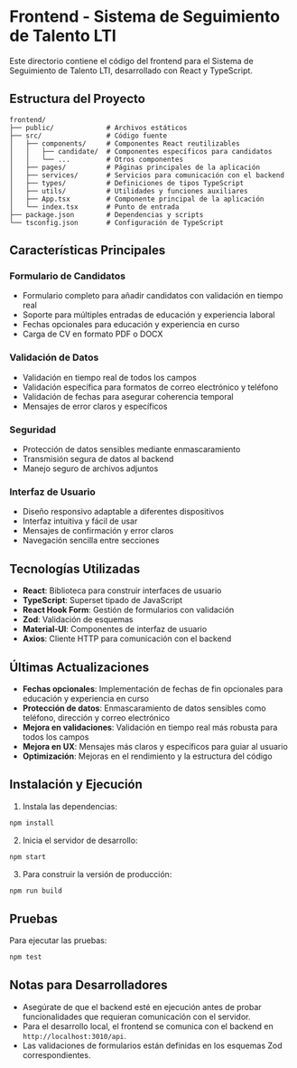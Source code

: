 # Frontend - Sistema de Seguimiento de Talento LTI

Este directorio contiene el código del frontend para el Sistema de Seguimiento de Talento LTI, desarrollado con React y TypeScript.

## Estructura del Proyecto

```
frontend/
├── public/             # Archivos estáticos
├── src/                # Código fuente
│   ├── components/     # Componentes React reutilizables
│   │   ├── candidate/  # Componentes específicos para candidatos
│   │   └── ...         # Otros componentes
│   ├── pages/          # Páginas principales de la aplicación
│   ├── services/       # Servicios para comunicación con el backend
│   ├── types/          # Definiciones de tipos TypeScript
│   ├── utils/          # Utilidades y funciones auxiliares
│   ├── App.tsx         # Componente principal de la aplicación
│   └── index.tsx       # Punto de entrada
├── package.json        # Dependencias y scripts
└── tsconfig.json       # Configuración de TypeScript
```

## Características Principales

### Formulario de Candidatos
- Formulario completo para añadir candidatos con validación en tiempo real
- Soporte para múltiples entradas de educación y experiencia laboral
- Fechas opcionales para educación y experiencia en curso
- Carga de CV en formato PDF o DOCX

### Validación de Datos
- Validación en tiempo real de todos los campos
- Validación específica para formatos de correo electrónico y teléfono
- Validación de fechas para asegurar coherencia temporal
- Mensajes de error claros y específicos

### Seguridad
- Protección de datos sensibles mediante enmascaramiento
- Transmisión segura de datos al backend
- Manejo seguro de archivos adjuntos

### Interfaz de Usuario
- Diseño responsivo adaptable a diferentes dispositivos
- Interfaz intuitiva y fácil de usar
- Mensajes de confirmación y error claros
- Navegación sencilla entre secciones

## Tecnologías Utilizadas

- **React**: Biblioteca para construir interfaces de usuario
- **TypeScript**: Superset tipado de JavaScript
- **React Hook Form**: Gestión de formularios con validación
- **Zod**: Validación de esquemas
- **Material-UI**: Componentes de interfaz de usuario
- **Axios**: Cliente HTTP para comunicación con el backend

## Últimas Actualizaciones

- **Fechas opcionales**: Implementación de fechas de fin opcionales para educación y experiencia en curso
- **Protección de datos**: Enmascaramiento de datos sensibles como teléfono, dirección y correo electrónico
- **Mejora en validaciones**: Validación en tiempo real más robusta para todos los campos
- **Mejora en UX**: Mensajes más claros y específicos para guiar al usuario
- **Optimización**: Mejoras en el rendimiento y la estructura del código

## Instalación y Ejecución

1. Instala las dependencias:
```sh
npm install
```

2. Inicia el servidor de desarrollo:
```sh
npm start
```

3. Para construir la versión de producción:
```sh
npm run build
```

## Pruebas

Para ejecutar las pruebas:
```sh
npm test
```

## Notas para Desarrolladores

- Asegúrate de que el backend esté en ejecución antes de probar funcionalidades que requieran comunicación con el servidor.
- Para el desarrollo local, el frontend se comunica con el backend en `http://localhost:3010/api`.
- Las validaciones de formularios están definidas en los esquemas Zod correspondientes.
